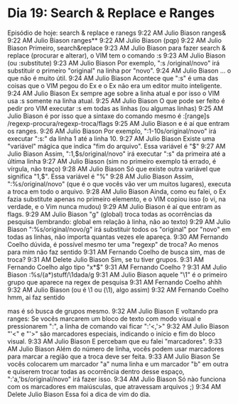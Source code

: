 # Dia 19: Search & Replace e Ranges


Episódio de hoje: search & replace e ranegs
9:22 AM
Julio Biason
ranges&
9:22 AM
Julio Biason
ranges**
9:22 AM
Julio Biason
(pqp)
9:22 AM
Julio Biason
Primeiro, search&replace
9:23 AM
Julio Biason
para fazer search & replace (procurar e alterar), o VIM tem o comando :s
9:23 AM
Julio Biason
(ou :substitute)
9:23 AM
Julio Biason
Por exemplo, ":s /original/novo" irá substituir o primeiro "original" na linha por "novo".
9:24 AM
Julio Biason
... o que não é muito útil.
9:24 AM
Julio Biason
Acontece que ":s" é uma das coisas que o VIM pegou do Ex e o Ex não era um editor muito inteligente.
9:24 AM
Julio Biason
Ex sempre age sobre a linha atual e por isso o VIM usa :s somente na linha atual.
9:25 AM
Julio Biason
O que pode ser feito é pedir pro VIM executar :s em todas as linhas (ou algumas linhas)
9:25 AM
Julio Biason
é por isso que a sintaxe do comando mesmo é :[range]s /regexp-procura/regexp-troca/flags
9:25 AM
Julio Biason
e é aí que entram os ranges.
9:26 AM
Julio Biason
Por exemplo, ":1-10s/original/novo" irá executar ":s:" da linha 1 até a linha 10.
9:27 AM
Julio Biason
Existe uma "variável" mágica que indica "fim do arquivo". Essa variável é "$"
9:27 AM
Julio Biason
Assim, ":1,$s/original/novo" irá executar ":s" da primeira até a última linha
9:27 AM
Julio Biason
(sim no primeiro exemplo tá errado, é vírgula, não traço)
9:28 AM
Julio Biason
Só que existe outra variável que significa "1,$". Essa variável é "%"
9:28 AM
Julio Biason
Assim, ":%s/original/novo" (que é o que vocês vão ver um muitos lugares), executa a troca em todo o arquivo.
9:28 AM
Julio Biason
Ainda, como eu falei, o Ex fazia substitute apenas no primeiro elemento, e o VIM copiou isso (o vi, na verdade, e o Vim nunca mudou)
9:29 AM
Julio Biason
é aí que entram as flags.
9:29 AM
Julio Biason
"g" (global) troca todas as ocorrências da pesquisa (lembrando: global em relação à linha, não ao texto)
9:29 AM
Julio Biason
":%s/original/novo/g" irá substituir todos os "original" por "novo" em todas as linhas, não importa quantas vezes ele apareça.
9:30 AM
Fernando Coelho
dúvida, é possível mesmo ter uma "regexp" de troca? Ao menos para mim não faz sentido
9:31 AM
Fernando Coelho
de busca sim, mas de troca?
9:31 AM
Delete
Julio Biason
Sim, se tu tiver grupos.
9:31 AM
Fernando Coelho
algo tipo "x*$"
9:31 AM
Fernando Coelho
?
9:31 AM
Julio Biason
:%s/(a*)stuff/\1dada/g
9:31 AM
Julio Biason
aquele "\1" é o primeiro grupo que aparece na regex de pesquisa
9:31 AM
Fernando Coelho
ahhh
9:32 AM
Julio Biason
(ou é \1 ou (\1), algo assim)
9:32 AM
Fernando Coelho
hmm, ai faz sentido


mas é só busca de grupos mesmo.
9:32 AM
Julio Biason
E voltando pra ranges: Se vocês marcarem um bloco de texto com modo visual e pressionarem ":", a linha de comando vai ficar ":'<,'>"
9:32 AM
Julio Biason
"'<" e "'>" são marcadores especiais, indicando o início e fim do bloco visual.
9:33 AM
Julio Biason
E percebam que eu falei "marcadores".
9:33 AM
Julio Biason
Além do número de linha, vocês podem usar marcadores para marcar a região que a troca deve ser feita.
9:33 AM
Julio Biason
Se vocês colocarem um marcador "a" numa linha e um marcador "b" em outra e quiserem trocar todas as ocorrência dentro desse espaço, ":'a,'bs/original/novo" irá fazer isso.
9:34 AM
Julio Biason
Só nào funciona com os marcadores em maiúsculas, que atravessam arquivos ;)
9:34 AM
Delete
Julio Biason
Essa foi a dica de vim do dia.

